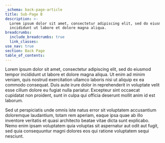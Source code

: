 ```yaml
---
_schema: back-page-article
title: Sub-Page B
description: >-
  Lorem ipsum dolor sit amet, consectetur adipiscing elit, sed do eiusmod tempor
  incididunt ut labore et dolore magna aliqua.
breadcrumbs:
  include_breadcrumbs: true
  link_classes:
use_nav: true
section: Back Page
table_of_contents:
---
```

<p class="lead">Lorem ipsum dolor sit amet, consectetur adipiscing elit, sed do eiusmod tempor incididunt ut labore et dolore magna aliqua. Ut enim ad minim veniam, quis nostrud exercitation ullamco laboris nisi ut aliquip ex ea commodo consequat. Duis aute irure dolor in reprehenderit in voluptate velit esse cillum dolore eu fugiat nulla pariatur. Excepteur sint occaecat cupidatat non proident, sunt in culpa qui officia deserunt mollit anim id est laborum.<p>

Sed ut perspiciatis unde omnis iste natus error sit voluptatem accusantium doloremque laudantium, totam rem aperiam, eaque ipsa quae ab illo inventore veritatis et quasi architecto beatae vitae dicta sunt explicabo. Nemo enim ipsam voluptatem quia voluptas sit aspernatur aut odit aut fugit, sed quia consequuntur magni dolores eos qui ratione voluptatem sequi nesciunt.